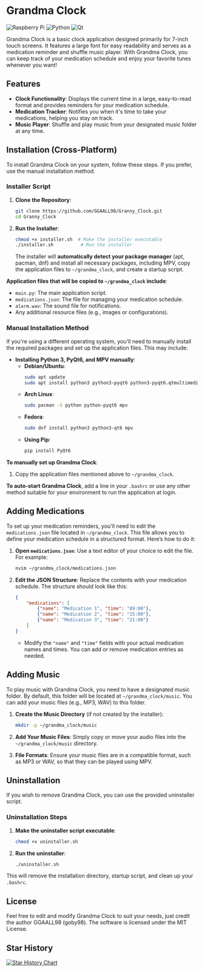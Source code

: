 # Grandma Clock

![Raspberry Pi](https://img.shields.io/badge/-Raspberry_Pi-C51A4A?style=for-the-badge&logo=Raspberry-Pi) ![Python](https://img.shields.io/badge/python-3670A0?style=for-the-badge&logo=python&logoColor=ffdd54) ![Qt](https://img.shields.io/badge/Qt-%23217346.svg?style=for-the-badge&logo=Qt&logoColor=white) 

Grandma Clock is a basic clock application designed primarily for 7-inch touch screens. It features a large font for easy readability and serves as a medication reminder and shuffle music player. With Grandma Clock, you can keep track of your medication schedule and enjoy your favorite tunes whenever you want!

## Features
- **Clock Functionality**: Displays the current time in a large, easy-to-read format and provides reminders for your medication schedule.
- **Medication Tracker**: Notifies you when it's time to take your medications, helping you stay on track.
- **Music Player**: Shuffle and play music from your designated music folder at any time.

## Installation (Cross-Platform)

To install Grandma Clock on your system, follow these steps. If you prefer, use the manual installation method.

### Installer Script

1. **Clone the Repository**:
   ```bash
   git clone https://github.com/GGAALL98/Granny_Clock.git
   cd Granny_Clock
   ```

2. **Run the Installer**:
   ```bash
   chmod +x installer.sh  # Make the installer executable
   ./installer.sh          # Run the installer
   ```
   The installer will **automatically detect your package manager** (apt, pacman, dnf) and install all necessary packages, including MPV, copy the application files to `~/grandma_clock`, and create a startup script.

**Application files that will be copied to `~/grandma_clock` include**:
- `main.py`: The main application script.
- `medications.json`: The file for managing your medication schedule.
- `alarm.wav`: The sound file for notifications.
- Any additional resource files (e.g., images or configurations).

### Manual Installation Method

If you're using a different operating system, you'll need to manually install the required packages and set up the application files. This may include:
- **Installing Python 3, PyQt6, and MPV manually**:
    - **Debian/Ubuntu**:
      ```bash
      sudo apt update
      sudo apt install python3 python3-pyqt6 python3-pyqt6.qtmultimedia mpv
      ```
    - **Arch Linux**:
      ```bash
      sudo pacman -S python python-pyqt6 mpv
      ```
    - **Fedora**:
      ```bash
      sudo dnf install python3 python3-qt6 mpv
      ```
    - **Using Pip**:
      ```bash
      pip install PyQt6
      ```

**To manually set up Grandma Clock**:
1. Copy the application files mentioned above to `~/grandma_clock`.

**To auto-start Grandma Clock**, add a line in your `.bashrc` or use any other method suitable for your environment to run the application at login.

## Adding Medications

To set up your medication reminders, you'll need to edit the `medications.json` file located in `~/grandma_clock`. This file allows you to define your medication schedule in a structured format. Here’s how to do it:

1. **Open `medications.json`**: Use a text editor of your choice to edit the file. For example:
   ```bash
   nvim ~/grandma_clock/medications.json
   ```

2. **Edit the JSON Structure**: Replace the contents with your medication schedule. The structure should look like this:
   ```json
   {
       "medications": [
           {"name": "Medication 1", "time": "09:00"},
           {"name": "Medication 2", "time": "15:00"},
           {"name": "Medication 3", "time": "21:00"}
       ]
   }
   ```
   - Modify the `"name"` and `"time"` fields with your actual medication names and times. You can add or remove medication entries as needed.

## Adding Music

To play music with Grandma Clock, you need to have a designated music folder. By default, this folder will be located at `~/grandma_clock/music`. You can add your music files (e.g., MP3, WAV) to this folder. 

1. **Create the Music Directory** (if not created by the installer):
   ```bash
   mkdir -p ~/grandma_clock/music
   ```

2. **Add Your Music Files**: Simply copy or move your audio files into the `~/grandma_clock/music` directory. 

3. **File Formats**: Ensure your music files are in a compatible format, such as MP3 or WAV, so that they can be played using MPV.

## Uninstallation

If you wish to remove Grandma Clock, you can use the provided uninstaller script.

### Uninstallation Steps

1. **Make the uninstaller script executable**:
   ```bash
   chmod +x uninstaller.sh
   ```

2. **Run the uninstaller**:
   ```bash
   ./uninstaller.sh
   ```

This will remove the installation directory, startup script, and clean up your `.bashrc`.

## License

Feel free to edit and modify Grandma Clock to suit your needs, just credit the author GGAALL98 (goby98). The software is licensed under the MIT License.

## Star History

<a href="https://star-history.com/#GGAALL98/Granny_Clock&Timeline">
 <picture>
   <source media="(prefers-color-scheme: dark)" srcset="https://api.star-history.com/svg?repos=GGAALL98/Granny_Clock&type=Timeline&theme=dark" />
   <source media="(prefers-color-scheme: light)" srcset="https://api.star-history.com/svg?repos=GGAALL98/Granny_Clock&type=Timeline" />
   <img alt="Star History Chart" src="https://api.star-history.com/svg?repos=GGAALL98/Granny_Clock&type=Timeline" />
 </picture>
</a>
